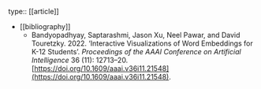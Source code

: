 type:: [[article]]

- [[bibliography]]
	- Bandyopadhyay, Saptarashmi, Jason Xu, Neel Pawar, and David Touretzky. 2022. ‘Interactive Visualizations of Word Embeddings for K-12 Students’. *Proceedings of the AAAI Conference on Artificial Intelligence* 36 (11): 12713–20. [https://doi.org/10.1609/aaai.v36i11.21548](https://doi.org/10.1609/aaai.v36i11.21548).